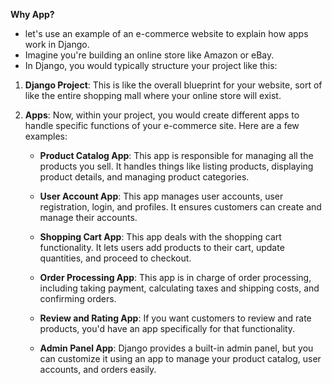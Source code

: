 **Why App?**

* let's use an example of an e-commerce website to explain how apps work in Django.
* Imagine you're building an online store like Amazon or eBay. 
* In Django, you would typically structure your project like this:

1. **Django Project**: This is like the overall blueprint for your website, sort of like the entire shopping mall where your online store will exist.

2. **Apps**: Now, within your project, you would create different apps to handle specific functions of your e-commerce site. Here are a few examples:

   - **Product Catalog App**: This app is responsible for managing all the products you sell. It handles things like listing products, displaying product details, and managing product categories.

   - **User Account App**: This app manages user accounts, user registration, login, and profiles. It ensures customers can create and manage their accounts.

   - **Shopping Cart App**: This app deals with the shopping cart functionality. It lets users add products to their cart, update quantities, and proceed to checkout.

   - **Order Processing App**: This app is in charge of order processing, including taking payment, calculating taxes and shipping costs, and confirming orders.

   - **Review and Rating App**: If you want customers to review and rate products, you'd have an app specifically for that functionality.

   - **Admin Panel App**: Django provides a built-in admin panel, but you can customize it using an app to manage your product catalog, user accounts, and orders easily.
